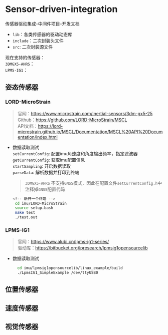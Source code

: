 # Sensor-driven-integration
传感器驱动集成-中间件项目-开发文档
 - `lib`：各类传感器的驱动动态库
 - `include`：二次封装头文件
 - `src`: 二次封装源文件          

现在支持的传感器：     
`3DMGX5-AHRS`：    
`LPMS-IG1`：
## 姿态传感器
### LORD-MicroStrain
> 官网：https://www.microstrain.com/inertial-sensors/3dm-gx5-25   
> Github：https://github.com/LORD-MicroStrain/MSCL     
> API文档：https://lord-microstrain.github.io/MSCL/Documentation/MSCL%20API%20Documentation/index.html   
- 数据读取测试   
  `setCurrentConfig`: 配置imu角速度和角度输出频率，指定滤波器  
  `getCurrentConfig`: 获取imu配置信息     
  `startSampling`: 开启数据读取   
  `parseData`: 解析数据并打印到终端    
  > `3DMGX5-AHRS` 不支持`GNSS`模式，因此在配置文件`setCurrentConfig.h`中注释掉`GNSS`配置代码
   ```bash
   <!-- 新开一个终端 -->
    cd imu/LORD-MicroStrain 
    source setup.bash
    make test
    ./test.out
   ```

### LPMS-IG1
> 官网：https://www.alubi.cn/lpms-ig1-series/      
> 驱动库：https://bitbucket.org/lpresearch/lpmsig1opensourcelib
- 数据读取测试
  ```bash
    cd imu/lpmsig1opensourcelib/linux_example/build
    ./LpmsIG1_SimpleExample /dev/ttyUSB0
  ```
## 位置传感器
## 速度传感器
## 视觉传感器